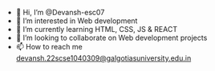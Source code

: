 - 👋 Hi, I’m @Devansh-esc07
- 👀 I’m interested in Web development
- 🌱 I’m currently learning HTML, CSS, JS & REACT
- 💞️ I’m looking to collaborate on Web development projects
- 📫 How to reach me devansh.22scse1040309@galgotiasuniversity.edu.in
